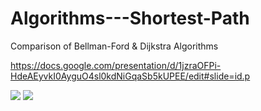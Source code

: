 # Algorithms---Shortest-Path
Comparison of Bellman-Ford &amp; Dijkstra Algorithms 

https://docs.google.com/presentation/d/1jzraOFPi-HdeAEyvkI0AyguO4sl0kdNiGqaSb5kUPEE/edit#slide=id.p


<img src="https://upload.wikimedia.org/wikipedia/commons/e/e4/DijkstraDemo.gif">
<img src="https://en.wikipedia.org/wiki/Bellman%E2%80%93Ford_algorithm#/media/File:Bellman%E2%80%93Ford_algorithm_example.gif">

